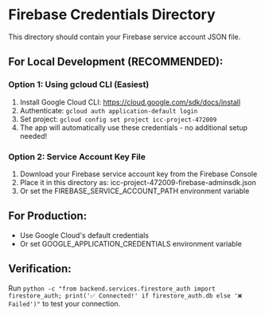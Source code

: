 # Firebase Credentials Directory

This directory should contain your Firebase service account JSON file.

## For Local Development (RECOMMENDED):
### Option 1: Using gcloud CLI (Easiest)
1. Install Google Cloud CLI: https://cloud.google.com/sdk/docs/install
2. Authenticate: `gcloud auth application-default login`
3. Set project: `gcloud config set project icc-project-472009`
4. The app will automatically use these credentials - no additional setup needed!

### Option 2: Service Account Key File
1. Download your Firebase service account key from the Firebase Console
2. Place it in this directory as: icc-project-472009-firebase-adminsdk.json
3. Or set the FIREBASE_SERVICE_ACCOUNT_PATH environment variable

## For Production:
- Use Google Cloud's default credentials
- Or set GOOGLE_APPLICATION_CREDENTIALS environment variable

## Verification:
Run `python -c "from backend.services.firestore_auth import firestore_auth; print('✅ Connected!' if firestore_auth.db else '❌ Failed')"` to test your connection.
